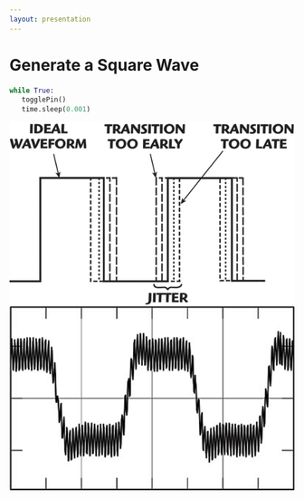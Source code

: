 ```yaml
---
layout: presentation
---
```


# [](#header-1) Generate a Square Wave

```python
while True:
   togglePin()
   time.sleep(0.001)
```

[![](assets/img/jitter.png)](arduino)
